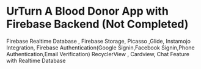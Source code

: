 # UrTurn A Blood Donor App with Firebase Backend (Not Completed)

Firebase Realtime Database ,
Firebase Storage,
Picasso ,Glide,
Instamojo Integration,
Firebase Authentication(Google Signin,Facebook Signin,Phone Authentication,Email Verification)
RecyclerView , Cardview, Chat Feature with Realtime Database
